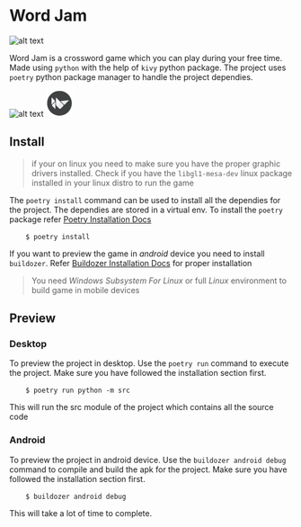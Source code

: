 # Word Jam

![alt text](https://www.python.org/static/community_logos/python-powered-w-100x40.png "Python")

Word Jam is a crossword game which you can play during your free time. Made using `python`
with the help of `kivy` python package.
The project uses `poetry` python package manager to handle the project dependies.

![alt text](https://www.python.org/static/community_logos/python-powered-w-100x40.png "Python")
![alt text](https://raw.githubusercontent.com/kivy/kivy/master/kivy/data/logo/kivy-icon-48.png "Kivy")

## Install

> if your on linux you need to make sure you have the proper graphic drivers installed. Check if you have the `libgl1-mesa-dev` linux package installed in your linux distro to run the game

The `poetry install` command can be used to install all the dependies for the project.
The dependies are stored in a virtual env. To install the `poetry` package refer [Poetry Installation Docs](https://python-poetry.org/docs/#installation)

```shell
    $ poetry install
```

If you want to preview the game in *android* device you need to install `buildozer`.
Refer [Buildozer Installation Docs](https://buildozer.readthedocs.io/en/latest/installation.html) for proper installation

> You need *Windows Subsystem For Linux* or full *Linux* environment to build game in mobile devices

## Preview

### Desktop

To preview the project in desktop. Use the `poetry run` command to execute the
project. Make sure you have followed the installation section first.

```shell
    $ poetry run python -m src
```

This will run the src module of the project which contains all the source code

### Android

To preview the project in android device. Use the `buildozer android debug` command to
compile and build the apk for the project. Make sure you have followed the installation section first.

```shell
    $ buildozer android debug
```

This will take a lot of time to complete.
